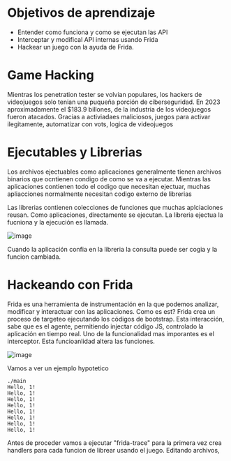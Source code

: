 # Objetivos de aprendizaje

- Entender como funciona y como se ejecutan las API
- Interceptar y modifical API internas usando Frida
- Hackear un juego con la ayuda de Frida.

# Game Hacking

Mientras los penetration tester se volvian populares, los hackers de videojuegos solo tenian una puqueña porción de ciberseguridad. En 2023 aproximadamente el $183.9 billones, de la industria de los videojuegos fueron atacados. Gracias a activiadaes maliciosos, juegos para activar ilegitamente, automatizar con vots, logica de videojuegos

# Ejecutables y Librerias

Los archivos ejectuables como aplicaciones generalmente tienen archivos binarios que ocntienen condigo de como se va a ejecutar. Mientras las aplicaciones contienen todo el codigo que necesitan ejectuar, muchas apliacciones normalmente necesitan codigo externo de librerias

Las librerias contienen colecciones de funciones que muchas aplciaciones reusan. Como aplicaciones, directamente se ejecutan. La libreria ejectua la fucniona y la ejecución es llamada.

![image](https://github.com/user-attachments/assets/21210a8f-34bc-4a17-8663-e186d82ba46b)

Cuando la aplicación confia en la libreria la consulta puede ser cogia y la funcion cambiada.

# Hackeando con Frida

Frida es una herramienta de instrumentación en la que podemos analizar, modificar y interactuar con las aplicaciones. Como es est? Frida crea un proceso de targeteo ejecutando los códigos de bootstrap. Esta interacción, sabe que es el agente, permitiendo injectar código JS, controlado la aplicación en tiempo real. Uno de la funcionalidad mas imporantes es el interceptor. Esta funcioanlidad altera las funciones.

![image](https://github.com/user-attachments/assets/890e8a7b-bf81-43ea-b0ec-67ccd8d3e9ef)

Vamos a ver un ejemplo hypotetico

```
./main
Hello, 1!
Hello, 1!
Hello, 1!
Hello, 1!
Hello, 1!
Hello, 1!
Hello, 1!
Hello, 1!
```

Antes de proceder vamos a ejecutar "frida-trace" para la primera vez crea handlers para cada funcion de librear usando el juego. Editando archivos, 
